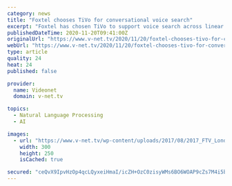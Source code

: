 ```yaml
---
category: news
title: "Foxtel chooses TiVo for conversational voice search"
excerpt: "Foxtel has chosen TiVo to support voice search across linear TV and VOD on its Pay TV platform (in Australia). The company already uses the TiVo Personalized Content Discovery Platform and the voice feature provides a conversational experience,"
publishedDateTime: 2020-11-20T09:41:00Z
originalUrl: "https://www.v-net.tv/2020/11/20/foxtel-chooses-tivo-for-conversational-voice-search/"
webUrl: "https://www.v-net.tv/2020/11/20/foxtel-chooses-tivo-for-conversational-voice-search/"
type: article
quality: 24
heat: 24
published: false

provider:
  name: Videonet
  domain: v-net.tv

topics:
  - Natural Language Processing
  - AI

images:
  - url: "https://www.v-net.tv/wp-content/uploads/2017/08/2017_FTV_London_mpu.gif"
    width: 300
    height: 250
    isCached: true

secured: "ceQvX9IpvHzOp4qcLQyxeiHmaI/icZH+OzC0zisyWMs6BO6WOAP9cZs7M4i5bJHvJj/SI2qokDMuCDLBEE+49g4IMXxu7UjffqrZFWrnHVe9pjp6jMiHL+uhFnOZmAlQhono8iAxYgfv2QeC9Nn9z9Mk/xXaubAjFhsVfuZjWJSUaEhiLORRfvtWmpRTUILl9pD3xcRG/RoWaHu3d9DqiJ/MLNYlLxJG3k4b6VUyLhCGH7Qxp1acUCOoiTgIsynKzY4f5/mY4aAk220rkJ08BGEiboZg7dWhQXXw054AWsDRdG57I238lzFDwizUZ911ziQQNfC2N7v+mONdw7wwvpbPOZS+DDCwACsa45vZeeA=;PCj6gKpPiKDP4C5Z5VLuDA=="
---
```


